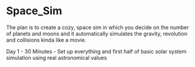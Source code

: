 # Space_Sim

The plan is to create a cozy, space sim in which you decide on the number of planets and moons and it automatically simulates the gravity, revolution and collisions kinda like a movie.

Day 1 - 30 Minutes - Set up everything and first half of basic solar system simulation using real astronomical values
